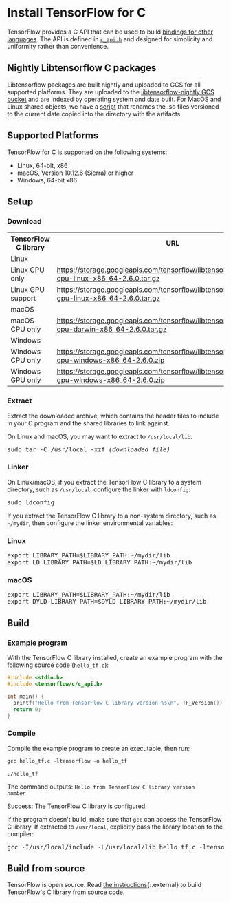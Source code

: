 # Install TensorFlow for C

TensorFlow provides a C API that can be used to build
[bindings for other languages](../extend/language_bindings.md). The API is defined in
<a href="https://github.com/tensorflow/tensorflow/blob/master/tensorflow/c/c_api.h" class="external"><code>c_api.h</code></a>
and designed for simplicity and uniformity rather than convenience.

## Nightly Libtensorflow C packages

Libtensorflow packages are built nightly and uploaded to GCS for all supported
platforms. They are uploaded to the
[libtensorflow-nightly GCS bucket](https://storage.googleapis.com/libtensorflow-nightly)
and are indexed by operating system and date built. For MacOS and Linux shared
objects, we have a
[script](https://github.com/tensorflow/tensorflow/blob/master/tensorflow/tools/ci_build/builds/libtensorflow_nightly_symlink.sh)
that renames the .so files versioned to the current date copied into the
directory with the artifacts.

## Supported Platforms

TensorFlow for C is supported on the following systems:

* Linux, 64-bit, x86
* macOS, Version 10.12.6 (Sierra) or higher
* Windows, 64-bit x86

## Setup

### Download

<table>
  <tr><th>TensorFlow C library</th><th>URL</th></tr>
  <tr class="alt"><td colspan="2">Linux</td></tr>
  <tr>
    <td>Linux CPU only</td>
    <td class="devsite-click-to-copy"><a href="https://storage.googleapis.com/tensorflow/libtensorflow/libtensorflow-cpu-linux-x86_64-2.6.0.tar.gz">https://storage.googleapis.com/tensorflow/libtensorflow/libtensorflow-cpu-linux-x86_64-2.6.0.tar.gz</a></td>
  </tr>
  <tr>
    <td>Linux GPU support</td>
    <td class="devsite-click-to-copy"><a href="https://storage.googleapis.com/tensorflow/libtensorflow/libtensorflow-gpu-linux-x86_64-2.6.0.tar.gz">https://storage.googleapis.com/tensorflow/libtensorflow/libtensorflow-gpu-linux-x86_64-2.6.0.tar.gz</a></td>
  </tr>
  <tr class="alt"><td colspan="2">macOS</td></tr>
  <tr>
    <td>macOS CPU only</td>
    <td class="devsite-click-to-copy"><a href="https://storage.googleapis.com/tensorflow/libtensorflow/libtensorflow-cpu-darwin-x86_64-2.6.0.tar.gz">https://storage.googleapis.com/tensorflow/libtensorflow/libtensorflow-cpu-darwin-x86_64-2.6.0.tar.gz</a></td>
  </tr>
  <tr class="alt"><td colspan="2">Windows</td></tr>
  <tr>
    <td>Windows CPU only</td>
    <td class="devsite-click-to-copy"><a href="https://storage.googleapis.com/tensorflow/libtensorflow/libtensorflow-cpu-windows-x86_64-2.6.0.zip">https://storage.googleapis.com/tensorflow/libtensorflow/libtensorflow-cpu-windows-x86_64-2.6.0.zip</a></td>
  </tr>
  <tr>
    <td>Windows GPU only</td>
    <td class="devsite-click-to-copy"><a href="https://storage.googleapis.com/tensorflow/libtensorflow/libtensorflow-gpu-windows-x86_64-2.6.0.zip">https://storage.googleapis.com/tensorflow/libtensorflow/libtensorflow-gpu-windows-x86_64-2.6.0.zip</a></td>
  </tr>
</table>

### Extract

Extract the downloaded archive, which contains the header files to include in
your C program and the shared libraries to link against.

On Linux and macOS, you may want to extract to `/usr/local/lib`:

<pre class="devsite-terminal devsite-click-to-copy">
sudo tar -C /usr/local -xzf <var>(downloaded file)</var>
</pre>

### Linker

On Linux/macOS, if you extract the TensorFlow C library to a system directory,
such as `/usr/local`, configure the linker with `ldconfig`:

<pre class="devsite-terminal devsite-click-to-copy">
sudo ldconfig
</pre>

If you extract the TensorFlow C library to a non-system directory, such as
`~/mydir`, then configure the linker environmental variables:

<div class="ds-selector-tabs">
<section>
<h3>Linux</h3>
<pre class="prettyprint lang-bsh">
export LIBRARY_PATH=$LIBRARY_PATH:~/mydir/lib
export LD_LIBRARY_PATH=$LD_LIBRARY_PATH:~/mydir/lib
</pre>
</section>
<section>
<h3>macOS</h3>
<pre class="prettyprint lang-bsh">
export LIBRARY_PATH=$LIBRARY_PATH:~/mydir/lib
export DYLD_LIBRARY_PATH=$DYLD_LIBRARY_PATH:~/mydir/lib
</pre>
</section>
</div><!--/ds-selector-tabs-->


## Build

### Example program

With the TensorFlow C library installed, create an example program with the
following source code (`hello_tf.c`):

```c
#include <stdio.h>
#include <tensorflow/c/c_api.h>

int main() {
  printf("Hello from TensorFlow C library version %s\n", TF_Version());
  return 0;
}
```

### Compile

Compile the example program to create an executable, then run:

<pre class="prettyprint lang-bsh">
<code class="devsite-terminal">gcc hello_tf.c -ltensorflow -o hello_tf</code>

<code class="devsite-terminal">./hello_tf</code>
</pre>

The command outputs: <code>Hello from TensorFlow C library version <em>number</em></code>

Success: The TensorFlow C library is configured.

If the program doesn't build, make sure that `gcc` can access the TensorFlow C
library. If extracted to `/usr/local`, explicitly pass the library location to
the compiler:

<pre class="devsite-terminal devsite-click-to-copy">
gcc -I/usr/local/include -L/usr/local/lib hello_tf.c -ltensorflow -o hello_tf
</pre>


## Build from source

TensorFlow is open source. Read
[the instructions](https://github.com/tensorflow/tensorflow/blob/master/tensorflow/tools/lib_package/README.md){:.external}
to build TensorFlow's C library from source code.
